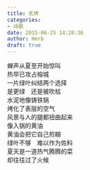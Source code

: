 ```yaml
---  
title: 炙烤  
categories:  
- 诗歌  
date: 2015-06-25 14:28:36  
author: Herb  
draft: true
---  
```

蝉声从夏至开始惊叫  
热早已攻占榕城  
一片绿叶纠结两个选择  
是更绿　还是被吹枯    
水泥地像铸铁锅  
烤化了表层的空气  
风景与人的腿都扭曲起来  
像入锅的黄油    
黄油会把它自己煎糊  
绿叶不够　难以作为佐料  
夏天是一道热气腾腾的菜  
却往往过了火候